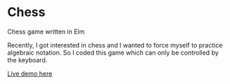 # Chess

Chess game written in Elm

Recently, I got interested in chess and I wanted to force myself to practice algebraic notation.
So I coded this game which can only be controlled by the keyboard.

[Live demo here](https://chess.gege251.vercel.app)
